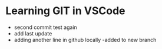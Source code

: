 # Learning GIT in VSCode
- second commit test again
- add last update
- adding another line in github locally
-added to new branch
